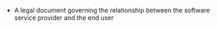 - A legal document governing the relationship between the software service provider and the end user 
